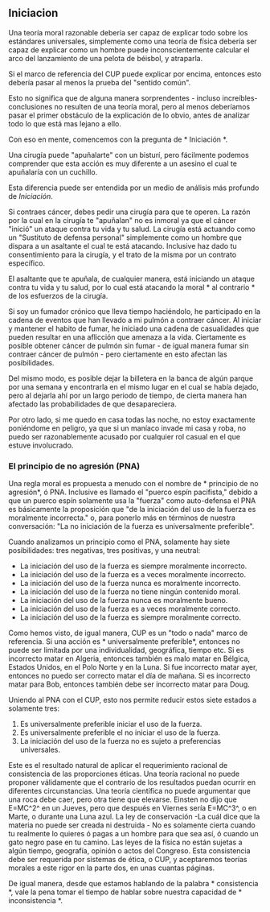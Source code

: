 ## Iniciacion

Una teoría moral razonable debería ser capaz de explicar todo sobre los estándares universales, simplemente como una teoría de física debería ser capaz de explicar como un hombre puede inconscientemente calcular el arco del lanzamiento de una pelota de béisbol, y atraparla.

Si el marco de referencia del CUP puede explicar por encima, entonces esto debería pasar al menos la prueba del "sentido común".

Esto no significa que de alguna manera sorprendentes - incluso increíbles- conclusiones no resulten de una teoría moral, pero al menos deberíamos pasar el primer obstáculo de la explicación de lo obvio, antes de analizar todo lo que está mas lejano a ello.

Con eso en mente, comencemos con la pregunta de * Iniciación *.

Una cirugía puede "apuñalarte" con un bisturí, pero fácilmente podemos comprender que esta acción es muy diferente a un asesino el cual te apuñalaría con un cuchillo.

Esta diferencia puede ser entendida por un medio de análisis más profundo de *Iniciación*.

Si contraes cáncer, debes pedir una cirugía para que te operen. La razón por la cual en la cirugía te "apuñalan" no es inmoral ya que el cáncer "inició" un ataque contra tu vida y tu salud. La cirugía está actuando como un "Sustituto de defensa personal" simplemente como un hombre que dispara a un asaltante el cual te está atacando. Inclusive haz dado tu consentimiento para la cirugía, y el trato de la misma por un contrato específico.

El asaltante que te apuñala, de cualquier manera, está iniciando un ataque contra tu vida y tu salud, por lo cual está atacando la moral * al contrario * de los esfuerzos de la cirugía.

Si soy un fumador crónico que lleva tiempo haciéndolo, he participado en la cadena de eventos que han llevado a mi pulmón a contraer cáncer. Al iniciar y mantener el habito de fumar, he iniciado una cadena de casualidades que pueden resultar en una aflicción que amenaza a la vida. Ciertamente es posible obtener cáncer de pulmón sin fumar - de igual manera fumar sin contraer cáncer de pulmón - pero ciertamente en esto afectan las posibilidades.

Del mismo modo, es posible dejar la billetera en la banca de algún parque por una semana y encontrarla en el mismo lugar en el cual se había dejado, pero al dejarla ahí por un largo periodo de tiempo, de cierta manera han afectado las probabilidades de que desapareciera.

Por otro lado, si me quedo en casa todas las noche, no estoy exactamente poniéndome en peligro, ya que si un maníaco invade mi casa y roba, no puedo ser razonablemente acusado por cualquier rol casual en el que estuve involucrado.

### El principio de no agresión (PNA)

Una regla moral es propuesta a menudo con el nombre de * principio de no agresión*, ó PNA. Inclusive es llamado el "puerco espín pacifista," debido a que un puerco espín solamente usa la "fuerza" como auto-defensa el PNA es básicamente la proposición que "de la iniciación del uso de la fuerza es moralmente incorrecta." o, para ponerlo más en términos de nuestra conversación: "La no iniciación de la fuerza es universalmente preferible".

Cuando analizamos un principio como el PNA, solamente hay siete posibilidades: tres negativas, tres positivas, y una neutral:

- La iniciación del uso de la fuerza es siempre moralmente incorrecto.
- La iniciación del uso de la fuerza es a veces moralmente incorrecto.
- La iniciación del uso de la fuerza nunca es moralmente incorrecto.
- La iniciación del uso de la fuerza no tiene ningún contenido moral.
- La iniciación del uso de la fuerza nunca es moralmente bueno.
- La iniciación del uso de la fuerza es a veces moralmente correcto.
- La iniciación del uso de la fuerza es siempre moralmente correcto.

Como hemos visto, de igual manera, CUP es un "todo o nada" marco de referencia. Si una acción es * universalmente preferible*, entonces no puede ser limitada por una individualidad, geográfica, tiempo etc. Si es incorrecto matar en Algeria, entonces también es malo matar en Bélgica, Estados Unidos, en el Polo Norte y en la Luna. Si fue incorrecto matar ayer, entonces no puedo ser correcto matar el día de mañana. Si es incorrecto matar para Bob, entonces también debe ser incorrecto matar para Doug.

Uniendo al PNA con el CUP, esto nos permite reducir estos siete estados a solamente tres:

1. Es universalmente preferible iniciar el uso de la fuerza.
2. Es universalmente preferible el no iniciar el uso de la fuerza.
3. La iniciación del uso de la fuerza no es sujeto a preferencias universales.

Este es el resultado natural de aplicar el requerimiento racional de consistencia de las proporciones éticas. Una teoría racional no puede proponer válidamente que el contrario de los resultados puedan ocurrir en diferentes circunstancias. Una teoría científica no puede argumentar que una roca debe caer, pero otra tiene que elevarse. Einsten no dijo que E=MC^2^ en un Jueves, pero que después en Viernes sería E=MC^3^, o en Marte, o durante una Luna azul. La ley de conservación -La cuál dice que la materia no puede ser creada ni destruida - No es solamente cierta cuando tu realmente lo quieres ó pagas a un hombre para que sea así, ó cuando un gato negro pase en tu camino. Las leyes de la física no están sujetas a algún tiempo, geografía, opinión o actos del Congreso. Esta consistencia debe ser requerida por sistemas de ética, o CUP, y aceptaremos teorías morales a este rigor en la parte dos, en unas cuantas páginas.

De igual manera, desde que estamos hablando de la palabra * consistencia *, vale la pena tomar el tiempo de hablar sobre nuestra capacidad de * inconsistencia *.